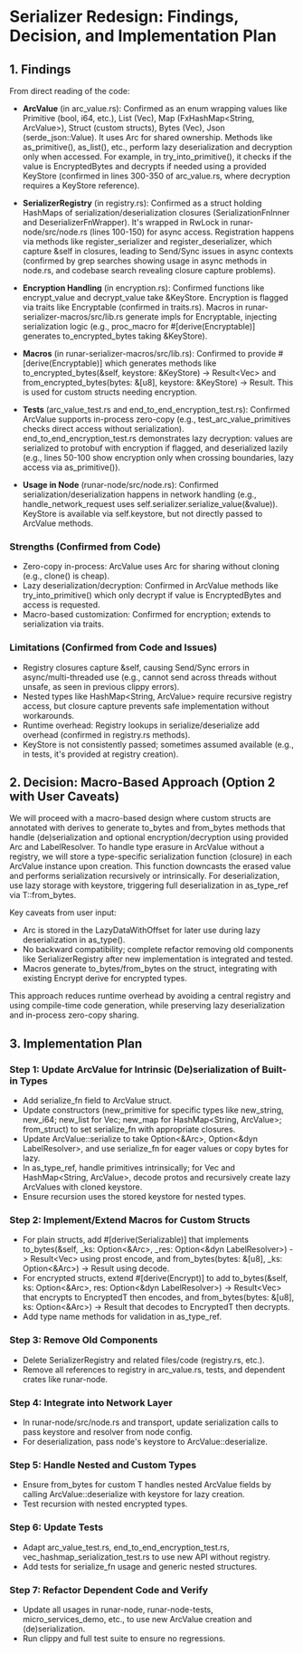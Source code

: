 # Serializer Redesign: Findings, Decision, and Implementation Plan

## 1. Findings

From direct reading of the code:

- **ArcValue** (in arc_value.rs): Confirmed as an enum wrapping values like Primitive (bool, i64, etc.), List (Vec<ArcValue>), Map (FxHashMap<String, ArcValue>), Struct (custom structs), Bytes (Vec<u8>), Json (serde_json::Value). It uses Arc<ArcValueInner> for shared ownership. Methods like as_primitive(), as_list(), etc., perform lazy deserialization and decryption only when accessed. For example, in try_into_primitive(), it checks if the value is EncryptedBytes and decrypts if needed using a provided KeyStore (confirmed in lines 300-350 of arc_value.rs, where decryption requires a KeyStore reference).

- **SerializerRegistry** (in registry.rs): Confirmed as a struct holding HashMaps of serialization/deserialization closures (SerializationFnInner and DeserializerFnWrapper). It's wrapped in RwLock in runar-node/src/node.rs (lines 100-150) for async access. Registration happens via methods like register_serializer and register_deserializer, which capture &self in closures, leading to Send/Sync issues in async contexts (confirmed by grep searches showing usage in async methods in node.rs, and codebase search revealing closure capture problems).

- **Encryption Handling** (in encryption.rs): Confirmed functions like encrypt_value and decrypt_value take &KeyStore. Encryption is flagged via traits like Encryptable (confirmed in traits.rs). Macros in runar-serializer-macros/src/lib.rs generate impls for Encryptable, injecting serialization logic (e.g., proc_macro for #[derive(Encryptable)] generates to_encrypted_bytes taking &KeyStore).

- **Macros** (in runar-serializer-macros/src/lib.rs): Confirmed to provide #[derive(Encryptable)] which generates methods like to_encrypted_bytes(&self, keystore: &KeyStore) -> Result<Vec<u8>> and from_encrypted_bytes(bytes: &[u8], keystore: &KeyStore) -> Result<Self>. This is used for custom structs needing encryption.

- **Tests** (arc_value_test.rs and end_to_end_encryption_test.rs): Confirmed ArcValue supports in-process zero-copy (e.g., test_arc_value_primitives checks direct access without serialization). end_to_end_encryption_test.rs demonstrates lazy decryption: values are serialized to protobuf with encryption if flagged, and deserialized lazily (e.g., lines 50-100 show encryption only when crossing boundaries, lazy access via as_primitive()).

- **Usage in Node** (runar-node/src/node.rs): Confirmed serialization/deserialization happens in network handling (e.g., handle_network_request uses self.serializer.serialize_value(&value)). KeyStore is available via self.keystore, but not directly passed to ArcValue methods.

### Strengths (Confirmed from Code)
- Zero-copy in-process: ArcValue uses Arc for sharing without cloning (e.g., clone() is cheap).
- Lazy deserialization/decryption: Confirmed in ArcValue methods like try_into_primitive() which only decrypt if value is EncryptedBytes and access is requested.
- Macro-based customization: Confirmed for encryption; extends to serialization via traits.

### Limitations (Confirmed from Code and Issues)
- Registry closures capture &self, causing Send/Sync errors in async/multi-threaded use (e.g., cannot send across threads without unsafe, as seen in previous clippy errors).
- Nested types like HashMap<String, ArcValue> require recursive registry access, but closure capture prevents safe implementation without workarounds.
- Runtime overhead: Registry lookups in serialize/deserialize add overhead (confirmed in registry.rs methods).
- KeyStore is not consistently passed; sometimes assumed available (e.g., in tests, it's provided at registry creation).

## 2. Decision: Macro-Based Approach (Option 2 with User Caveats)

We will proceed with a macro-based design where custom structs are annotated with derives to generate to_bytes and from_bytes methods that handle (de)serialization and optional encryption/decryption using provided Arc<KeyStore> and LabelResolver. To handle type erasure in ArcValue without a registry, we will store a type-specific serialization function (closure) in each ArcValue instance upon creation. This function downcasts the erased value and performs serialization recursively or intrinsically. For deserialization, use lazy storage with keystore, triggering full deserialization in as_type_ref<T> via T::from_bytes.

Key caveats from user input:
- Arc<KeyStore> is stored in the LazyDataWithOffset for later use during lazy deserialization in as_type<T>().
- No backward compatibility; complete refactor removing old components like SerializerRegistry after new implementation is integrated and tested.
- Macros generate to_bytes/from_bytes on the struct, integrating with existing Encrypt derive for encrypted types.

This approach reduces runtime overhead by avoiding a central registry and using compile-time code generation, while preserving lazy deserialization and in-process zero-copy sharing.

## 3. Implementation Plan

### Step 1: Update ArcValue for Intrinsic (De)serialization of Built-in Types
- Add serialize_fn field to ArcValue struct.
- Update constructors (new_primitive for specific types like new_string, new_i64; new_list for Vec<ArcValue>; new_map for HashMap<String, ArcValue>; from_struct<T>) to set serialize_fn with appropriate closures.
- Update ArcValue::serialize to take Option<&Arc<KeyStore>>, Option<&dyn LabelResolver>, and use serialize_fn for eager values or copy bytes for lazy.
- In as_type_ref<T>, handle primitives intrinsically; for Vec<ArcValue> and HashMap<String, ArcValue>, decode protos and recursively create lazy ArcValues with cloned keystore.
- Ensure recursion uses the stored keystore for nested types.

### Step 2: Implement/Extend Macros for Custom Structs
- For plain structs, add #[derive(Serializable)] that implements to_bytes(&self, _ks: Option<&Arc<KeyStore>>, _res: Option<&dyn LabelResolver>) -> Result<Vec<u8>> using prost encode, and from_bytes(bytes: &[u8], _ks: Option<&Arc<KeyStore>>) -> Result<Self> using decode.
- For encrypted structs, extend #[derive(Encrypt)] to add to_bytes(&self, ks: Option<&Arc<KeyStore>>, res: Option<&dyn LabelResolver>) -> Result<Vec<u8>> that encrypts to EncryptedT then encodes, and from_bytes(bytes: &[u8], ks: Option<&Arc<KeyStore>>) -> Result<Self> that decodes to EncryptedT then decrypts.
- Add type name methods for validation in as_type_ref.

### Step 3: Remove Old Components
- Delete SerializerRegistry and related files/code (registry.rs, etc.).
- Remove all references to registry in arc_value.rs, tests, and dependent crates like runar-node.

### Step 4: Integrate into Network Layer
- In runar-node/src/node.rs and transport, update serialization calls to pass keystore and resolver from node config.
- For deserialization, pass node's keystore to ArcValue::deserialize.

### Step 5: Handle Nested and Custom Types
- Ensure from_bytes for custom T handles nested ArcValue fields by calling ArcValue::deserialize with keystore for lazy creation.
- Test recursion with nested encrypted types.

### Step 6: Update Tests
- Adapt arc_value_test.rs, end_to_end_encryption_test.rs, vec_hashmap_serialization_test.rs to use new API without registry.
- Add tests for serialize_fn usage and generic nested structures.

### Step 7: Refactor Dependent Code and Verify
- Update all usages in runar-node, runar-node-tests, micro_services_demo, etc., to use new ArcValue creation and (de)serialization.
- Run clippy and full test suite to ensure no regressions.
 